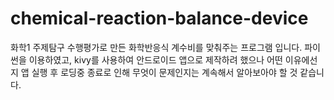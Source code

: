 # chemical-reaction-balance-device
화학1 주제탐구 수행평가로 만든 화학반응식 계수비를 맞춰주는 프로그램 입니다. 파이썬을 이용하였고, kivy를 사용하여 안드로이드 앱으로 제작하려 했으나 어떤 이유에선지 앱 실행 후 로딩중 종료로 인해 무엇이 문제인지는 계속해서 알아보아야 할 것 같습니다.
